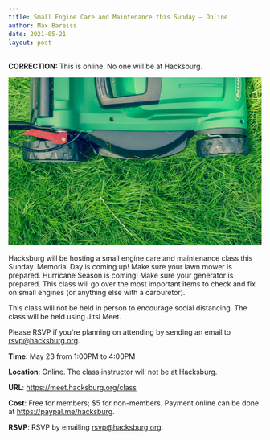 ```yaml
---
title: Small Engine Care and Maintenance this Sunday — Online
author: Max Bareiss
date: 2021-05-21
layout: post
---
```


**CORRECTION:** This is online. No one will be at Hacksburg.

![Lawnmower](https://github.com/Hacksburg/hacksburg.github.io/raw/master/images/daniel-watson-8vBpYpTGo90-unsplash.jpg)

Hacksburg will be hosting a small engine care and maintenance class this Sunday. Memorial Day is coming up! Make sure your lawn mower is prepared. Hurricane Season is coming! Make sure your generator is prepared. This class will go over the most important items to check and fix on small engines (or anything else with a carburetor).

This class will not be held in person to encourage social distancing. The class will be held using Jitsi Meet.

Please RSVP if you're planning on attending by sending an email to [rsvp@hacksburg.org](mailto:rsvp@hacksburg.org).

**Time**: May 23 from 1:00PM to 4:00PM

**Location**: Online. The class instructor will not be at Hacksburg.

**URL**: <https://meet.hacksburg.org/class>

**Cost**: Free for members; $5 for non-members. Payment online can be done at <https://paypal.me/hacksburg>.

**RSVP**: RSVP by emailing [rsvp@hacksburg.org](mailto:rsvp@hacksburg.org).
